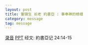 ```yaml
---
layout: post
title: 董镇生 长老 約書亞 : 事奉神的榜樣
category: message
tag: message
---
```


[录音](https://drive.google.com/open?id=1N_W2gqYok1-nwWV1rlOqihD52wNYAgBu) [PPT](https://drive.google.com/open?id=1AeFvyZIRBm4Ldw3fhx2MpeNQ-pMofgf-) 经文: 約書亞记 24:14-15
